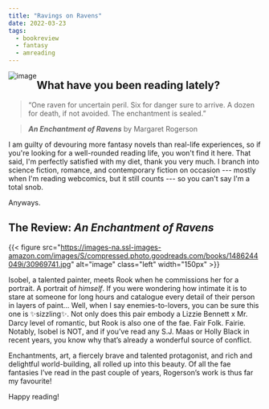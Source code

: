 ```yaml
---
title: "Ravings on Ravens"
date: 2022-03-23
tags:
  - bookreview
  - fantasy
  - amreading
---
```


<img src="https://images-na.ssl-images-amazon.com/images/S/compressed.photo.goodreads.com/books/1486244049i/30969741.jpg" alt="image" style="float: left;">

## What have you been reading lately? 

>“One raven for uncertain peril. Six for danger sure to arrive. A dozen for death, if not avoided. The enchantment is sealed.” 

>**_An Enchantment of Ravens_** by Margaret Rogerson

I am guilty of devouring more fantasy novels than real-life experiences, so if you're looking for a well-rounded reading life, you won't find it here. That said, I'm perfectly satisfied with my diet, thank you very much. I branch into science fiction, romance, and contemporary fiction on occasion --- mostly when I'm reading webcomics, but it still counts --- so you can't say I'm a total snob.

Anyways.

## The Review: _An Enchantment of Ravens_

{{< figure src="https://images-na.ssl-images-amazon.com/images/S/compressed.photo.goodreads.com/books/1486244049i/30969741.jpg" alt="image" class="left" width="150px" >}}

Isobel, a talented painter, meets Rook when he commissions her for a portrait. A portrait of _himself_. If you were wondering how intimate it is to stare at someone for long hours and catalogue every detail of their person in layers of paint… Well, when I say enemies-to-lovers, you can be sure this one is ✨sizzling✨. Not only does this pair embody a Lizzie Bennett x Mr. Darcy level of romantic, but Rook is also one of the fae. Fair Folk. Fairie. Notably, Isobel is NOT, and if you’ve read any S.J. Maas or Holly Black in recent years, you know why that’s already a wonderful source of conflict.

Enchantments, art, a fiercely brave and talented protagonist, and rich and delightful world-building, all rolled up into this beauty. Of all the fae fantasies I’ve read in the past couple of years, Rogerson’s work is thus far my favourite!

Happy reading!
